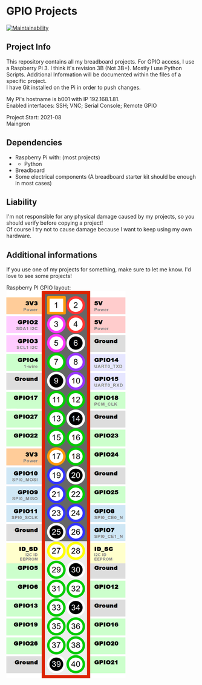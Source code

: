 # GPIO Projects

[![Maintainability](https://api.codeclimate.com/v1/badges/1dff8b0f4df89bdbc006/maintainability)](https://codeclimate.com/github/Maingron/GPIO-Projects/maintainability)

## Project Info

This repository contains all my breadboard projects. For GPIO access, I use a Raspberry Pi 3. I think it's revision 3B (Not 3B+). Mostly I use Python Scripts. Additional Information will be documented within the files of a specific project.  
I have Git installed on the Pi in order to push changes.  

My Pi's hostname is b001 with IP 192.168.1.81.  
Enabled interfaces: SSH; VNC; Serial Console; Remote GPIO

Project Start: 2021-08  
Maingron

## Dependencies
- Raspberry Pi with: (most projects)
- - Python
- Breadboard
- Some electrical components (A breadboard starter kit should be enough in most cases)

## Liability
I'm not responsible for any physical damage caused by my projects, so you should verify before copying a project!  
Of course I try not to cause damage because I want to keep using my own hardware.

## Additional informations
If you use one of my projects for something, make sure to let me know. I'd love to see some projects!

Raspberry PI GPIO layout:  
![](img/RaspberryPI_GPIO.png)
